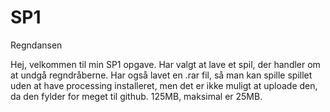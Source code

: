 # SP1
Regndansen


Hej, velkommen til min SP1 opgave. Har valgt at lave et spil, der handler om at undgå regndråberne. Har også lavet en .rar fil, så man kan spille spillet uden at have processing installeret,
men det er ikke muligt at uploade den, da den fylder for meget til github. 125MB, maksimal er 25MB.
